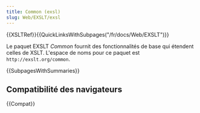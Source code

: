```yaml
---
title: Common (exsl)
slug: Web/EXSLT/exsl
---
```


{{XSLTRef}}{{QuickLinksWithSubpages("/fr/docs/Web/EXSLT")}}

Le paquet EXSLT <i lang="en">Common</i> fournit des fonctionnalités de base qui étendent celles de XSLT. L'espace de noms pour ce paquet est `http://exslt.org/common`.

{{SubpagesWithSummaries}}

## Compatibilité des navigateurs

{{Compat}}
